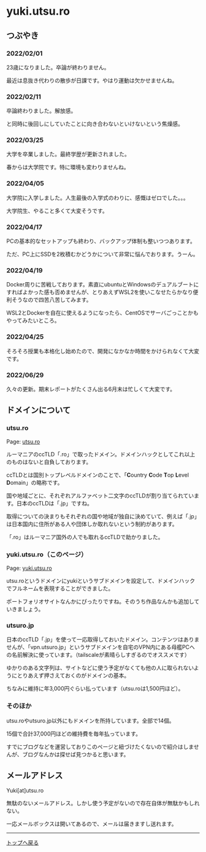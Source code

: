 # yuki.utsu.ro

## つぶやき

### 2022/02/01

23歳になりました。卒論が終わりません。

最近は息抜き代わりの散歩が日課です。やはり運動は欠かせませんね。

### 2022/02/11

卒論終わりました。解放感。

と同時に後回しにしていたことに向き合わないといけないという焦燥感。

### 2022/03/25

大学を卒業しました。最終学歴が更新されました。

春からは大学院です。特に環境も変わりませんね。

### 2022/04/05

大学院に入学しました。人生最後の入学式のわりに、感慨はゼロでした。。。

大学院生、やること多くて大変そうです。

### 2022/04/17

PCの基本的なセットアップも終わり、バックアップ体制も整いつつあります。

ただ、PC上にSSDを2枚積むかどうかについて非常に悩んでおります。うーん。

### 2022/04/19

Docker周りに苦戦しております。素直にubuntuとWindowsのデュアルブートにすればよかった感も否めませんが、とりあえずWSL2を使いこなせたらかなり便利そうなので四苦八苦してみます。

WSL2とDockerを自在に使えるようになったら、CentOSでサーバごっことかもやってみたいところ。

### 2022/04/25

そろそろ授業も本格化し始めたので、開発になかなか時間をかけられなくて大変です。

### 2022/06/29

久々の更新。期末レポートがたくさん出る6月末は忙しくて大変です。

## ドメインについて

### utsu.ro

Page: <a href="https://utsu.ro">utsu.ro</a>

ルーマニアのccTLD「.ro」で取ったドメイン。ドメインハックとしてこれ以上のものはないと自負しております。

ccTLDとは国別トップレベルドメインのことで、「**C**ountry **C**ode **T**op **L**evel **D**omain」の略称です。

国や地域ごとに、それぞれアルファベット二文字のccTLDが割り当てられています。日本のccTLDは「.jp」ですね。

取得についての決まりもそれぞれの国や地域が独自に決めていて、例えば「.jp」は日本国内に住所がある人や団体しか取れないという制約があります。

「.ro」はルーマニア国外の人でも取れるccTLDで助かりました。

### yuki.utsu.ro（このページ）

Page: <a href="https://yuki.utsu.ro">yuki.utsu.ro</a>

utsu.roというドメインにyukiというサブドメインを設定して、ドメインハックでフルネームを表現することができました。

ポートフォリオサイトなんかにぴったりですね。そのうち作品なんかも追加していきましょう。

### utsuro.jp

日本のccTLD「.jp」を使って一応取得しておいたドメイン。コンテンツはありませんが、「vpn.utsuro.jp」というサブドメインを自宅のVPN内にある母艦PCへの名前解決に使っています。（tailscaleが素晴らしすぎるのでオススメです）

ゆかりのある文字列は、サイトなどに使う予定がなくても他の人に取られないようにとりあえず押さえておくのがドメインの基本。

ちなみに維持に年3,000円ぐらい払っています（utsu.roは1,500円ほど）。

### そのほか

utsu.roやutsuro.jp以外にもドメインを所持しています。全部で14個。

15個で合計37,000円ほどの維持費を毎年払っています。

すでにブログなどを運営しておりこのページと紐づけたくないので紹介はしませんが、ブログなんかは探せば見つかると思います。

## メールアドレス

Yuki[at]utsu.ro

無駄のないメールアドレス。しかし使う予定がないので存在自体が無駄かもしれない。

一応メールボックスは開いてあるので、メールは届きますし送れます。

***

<a href="https://yuki.utsu.ro">トップへ戻る</a>
